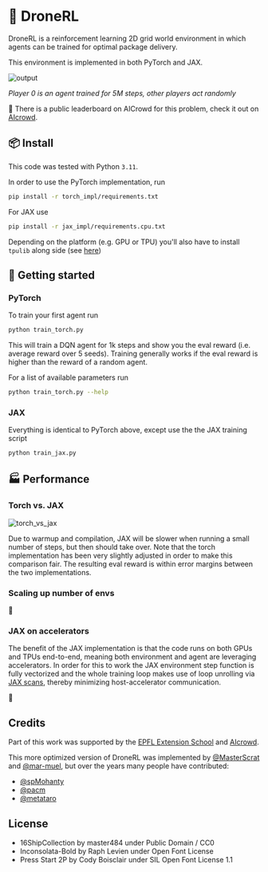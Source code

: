 # 🚁 DroneRL

DroneRL is a reinforcement learning 2D grid world environment in which agents can be trained for optimal package delivery.

This environment is implemented in both PyTorch and JAX.

![output](https://github.com/user-attachments/assets/babedf9d-d062-48f9-9e5e-37d939581a4c)

*Player 0 is an agent trained for 5M steps, other players act randomly*

🥇 There is a public leaderboard on AICrowd for this problem, check it out on [AIcrowd](https://www.aicrowd.com/challenges/dronerl/leaderboards).

## 📦 Install
This code was tested with Python `3.11`.

In order to use the PyTorch implementation, run
```bash
pip install -r torch_impl/requirements.txt
```

For JAX use
```bash
pip install -r jax_impl/requirements.cpu.txt
```
Depending on the platform (e.g. GPU or TPU) you'll also have to install `tpulib` along side (see [here](https://docs.jax.dev/en/latest/installation.html))

## 🚀 Getting started
### PyTorch
To train your first agent run
```bash
python train_torch.py
```
This will train a DQN agent for 1k steps and show you the eval reward (i.e. average reward over 5 seeds). Training generally works if the eval reward is higher than the reward of a random agent.

For a list of available parameters run
```bash
python train_torch.py --help
```

### JAX
Everything is identical to PyTorch above, except use the the JAX training script
```bash
python train_jax.py
```

## 🏭 Performance
### Torch vs. JAX

![torch_vs_jax](https://github.com/user-attachments/assets/1158cebe-9c62-4a3e-ae85-68da03c4081b)

Due to warmup and compilation, JAX will be slower when running a small number of steps, but then should take over. Note that the torch implementation has been very slightly adjusted in order to make this comparison fair. The resulting eval reward is within error margins between the two implementations.

### Scaling up number of envs
🚧

### JAX on accelerators
The benefit of the JAX implementation is that the code runs on both GPUs and TPUs end-to-end, meaning both environment and agent are leveraging accelerators. In order for this to work the JAX environment step function is fully vectorized and the whole training loop makes use of loop unrolling via [JAX scans](https://docs.jax.dev/en/latest/_autosummary/jax.lax.scan.html), thereby minimizing host-accelerator communication.

🚧

## Credits
Part of this work was supported by the [EPFL Extension School](http://exts.epfl.ch/) and [AIcrowd](http://aicrowd.com/).

This more optimized version of DroneRL was implemented by [@MasterScrat](https://github.com/masterScrat) and [@mar-muel](https://github.com/mar-muel/), but over the years many people have contributed:
* [@spMohanty](https://github.com/spmohanty)
* [@pacm](https://github.com/pacm)
* [@metataro](https://github.com/metataro)

## License
* 16ShipCollection by master484 under Public Domain / CC0
* Inconsolata-Bold by Raph Levien under Open Font License
* Press Start 2P by Cody Boisclair under SIL Open Font License 1.1

